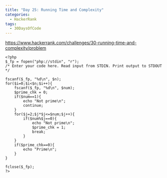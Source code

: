 ```yaml
---
title: "Day 25: Running Time and Complexity"
categories:
  - HackerRank
tags:
  - 30DaysOfCode
---
```


<https://www.hackerrank.com/challenges/30-running-time-and-complexity/problem>

    <?php
    $_fp = fopen("php://stdin", "r");
    /* Enter your code here. Read input from STDIN. Print output to STDOUT */
    
    fscanf($_fp, "%d\n", $n);
    for($i=0;$i<$n;$i++){
        fscanf($_fp, "%d\n", $num);
        $prime_chk = 0;
        if($num==1){
            echo "Not prime\n";
            continue;
        }
        for($j=2;$j*$j<=$num;$j++){
            if($num%$j==0){
                echo "Not prime\n";
                $prime_chk = 1;
                break;
            }
        }
        if($prime_chk==0){
            echo "Prime\n";
        }
    }
    
    fclose($_fp);
    ?>
    




